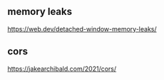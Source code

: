 ## memory leaks
https://web.dev/detached-window-memory-leaks/

## cors
https://jakearchibald.com/2021/cors/
